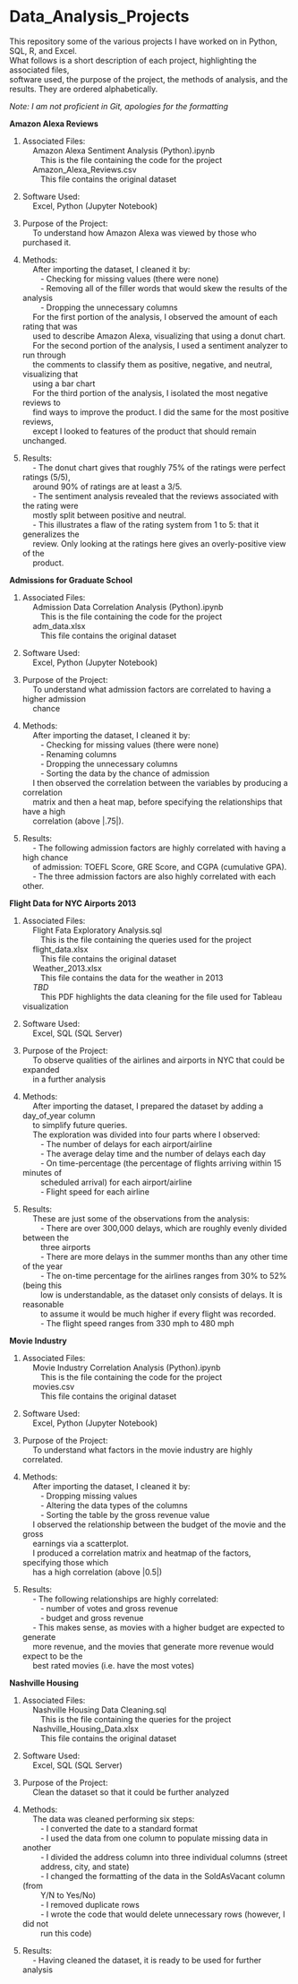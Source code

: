 # Data_Analysis_Projects
This repository some of the various projects I have worked on in Python, SQL, R, and Excel.  
What follows is a short description of each project, highlighting the associated files,   
software used, the purpose of the project, the methods of analysis, and the results. They are   ordered alphabetically.

*Note: I am not proficient in Git, apologies for the formatting*

**Amazon Alexa Reviews**

1) Associated Files:  
&emsp; Amazon Alexa Sentiment Analysis (Python).ipynb  
&emsp;&emsp; This is the file containing the code for the project  
&emsp; Amazon_Alexa_Reviews.csv  
&emsp;&emsp; This file contains the original dataset  

2) Software Used:  
&emsp; Excel, Python (Jupyter Notebook)  

3) Purpose of the Project:  
&emsp; To understand how Amazon Alexa was viewed by those who purchased it.

4) Methods:  
&emsp; After importing the dataset, I cleaned it by:  
&emsp;&emsp; - Checking for missing values (there were none)   
&emsp;&emsp; - Removing all of the filler words that would skew the results of the analysis  
&emsp;&emsp; - Dropping the unnecessary columns  
&emsp; For the first portion of the analysis, I observed the amount of each rating that was  
&emsp; used to describe Amazon Alexa, visualizing that using a donut chart.  
&emsp; For the second portion of the analysis, I used a sentiment analyzer to run through    
&emsp; the comments to classify them as positive, negative, and neutral, visualizing that  
&emsp; using a bar chart  
&emsp; For the third portion of the analysis, I isolated the most negative reviews to     
&emsp; find ways to improve the product. I did the same for the most positive reviews,  
&emsp; except I looked to features of the product that should remain unchanged.

5) Results:  
&emsp; - The donut chart gives that roughly 75% of the ratings were perfect ratings (5/5),   
&emsp; around 90% of ratings are at least a 3/5.  
&emsp; - The sentiment analysis revealed that the reviews associated with the rating were  
&emsp; mostly split between positive and neutral.  
&emsp; - This illustrates a flaw of the rating system from 1 to 5: that it generalizes the  
&emsp; review. Only looking at the ratings here gives an overly-positive view of the   
&emsp; product. 

**Admissions for Graduate School**

1) Associated Files:  
&emsp; Admission Data Correlation Analysis (Python).ipynb  
&emsp;&emsp; This is the file containing the code for the project  
&emsp; adm_data.xlsx  
&emsp;&emsp; This file contains the original dataset  

2) Software Used:  
&emsp; Excel, Python (Jupyter Notebook)  

3) Purpose of the Project:  
&emsp; To understand what admission factors are correlated to having a higher admission   
&emsp; chance

4) Methods:  
&emsp; After importing the dataset, I cleaned it by:  
&emsp;&emsp; - Checking for missing values (there were none)   
&emsp;&emsp; - Renaming columns    
&emsp;&emsp; - Dropping the unnecessary columns  
&emsp;&emsp; - Sorting the data by the chance of admission  
&emsp; I then observed the correlation between the variables by producing a correlation    
&emsp; matrix and then a heat map, before specifying the relationships that have a high    
&emsp; correlation (above |.75|).    

5) Results:  
&emsp; -  The following admission factors are highly correlated with having a high chance  
&emsp; of admission: TOEFL Score, GRE Score, and CGPA (cumulative GPA).    
&emsp; - The three admission factors are also highly correlated with each other.    

**Flight Data for NYC Airports 2013**

1) Associated Files:  
&emsp; Flight Fata Exploratory Analysis.sql  
&emsp;&emsp; This is the file containing the queries used for the project  
&emsp; flight_data.xlsx  
&emsp;&emsp; This file contains the original dataset  
&emsp; Weather_2013.xlsx  
&emsp;&emsp; This file contains the data for the weather in 2013  
&emsp; *TBD*  
&emsp;&emsp; This PDF highlights the data cleaning for the file used for Tableau visualization  

2) Software Used:  
&emsp; Excel, SQL (SQL Server) 

3) Purpose of the Project:  
&emsp; To observe qualities of the airlines and airports in NYC that could be expanded      
&emsp; in a further analysis

4) Methods:  
&emsp; After importing the dataset, I prepared the dataset by adding a day_of_year column  
&emsp; to simplify future queries.  
&emsp; The exploration was divided into four parts where I observed:     
&emsp;&emsp; - The number of delays for each airport/airline     
&emsp;&emsp; - The average delay time and the number of delays each day   
&emsp;&emsp; - On time-percentage (the percentage of flights arriving within 15 minutes of    
&emsp;&emsp; scheduled arrival) for each airport/airline  
&emsp;&emsp; - Flight speed for each airline    

5) Results:  
&emsp; These are just some of the observations from the analysis:  
&emsp;&emsp; - There are over 300,000 delays, which are roughly evenly divided between the  
&emsp;&emsp; three airports  
&emsp;&emsp; - There are more delays in the summer months than any other time of the year  
&emsp;&emsp; - The on-time percentage for the airlines ranges from 30% to 52% (being this  
&emsp;&emsp; low is understandable, as the dataset only consists of delays. It is reasonable  
&emsp;&emsp; to assume it would be much higher if every flight was recorded.  
&emsp;&emsp; - The flight speed ranges from 330 mph to 480 mph  

**Movie Industry**

1) Associated Files:  
&emsp; Movie Industry Correlation Analysis (Python).ipynb  
&emsp;&emsp; This is the file containing the code for the project  
&emsp; movies.csv  
&emsp;&emsp; This file contains the original dataset  

2) Software Used:  
&emsp; Excel, Python (Jupyter Notebook)  

3) Purpose of the Project:  
&emsp; To understand what factors in the movie industry are highly correlated.  

4) Methods:  
&emsp; After importing the dataset, I cleaned it by:  
&emsp;&emsp; - Dropping missing values     
&emsp;&emsp; - Altering the data types of the columns    
&emsp;&emsp; - Sorting the table by the gross revenue value    
&emsp; I observed the relationship between the budget of the movie and the gross      
&emsp; earnings via a scatterplot.  
&emsp; I produced a correlation matrix and heatmap of the factors, specifying those which  
&emsp; has a high correlation (above |0.5|)    

5) Results:  
&emsp; - The following relationships are highly correlated:  
&emsp;&emsp; - number of votes and gross revenue  
&emsp;&emsp; - budget and gross revenue  
&emsp; - This makes sense, as movies with a higher budget are expected to generate    
&emsp; more revenue, and the movies that generate more revenue would expect to be the     
&emsp; best rated movies (i.e. have the most votes)  

**Nashville Housing**

1) Associated Files:  
&emsp; Nashville Housing Data Cleaning.sql   
&emsp;&emsp; This is the file containing the queries for the project  
&emsp; Nashville_Housing_Data.xlsx    
&emsp;&emsp; This file contains the original dataset  

2) Software Used:  
&emsp; Excel, SQL (SQL Server)    

3) Purpose of the Project:  
&emsp; Clean the dataset so that it could be further analyzed  

4) Methods:  
&emsp; The data was cleaned performing six steps:       
&emsp;&emsp; - I converted the date to a standard format       
&emsp;&emsp; - I used the data from one column to populate missing data in another     
&emsp;&emsp; - I divided the address column into three individual columns (street  
&emsp;&emsp; address, city, and state)    
&emsp;&emsp; - I changed the formatting of the data in the SoldAsVacant column (from     
&emsp;&emsp; Y/N to Yes/No)    
&emsp;&emsp; - I removed duplicate rows  
&emsp;&emsp; - I wrote the code that would delete unnecessary rows (however, I did not  
&emsp;&emsp; run this code)      

5) Results:  
&emsp; - Having cleaned the dataset, it is ready to be used for further analysis
